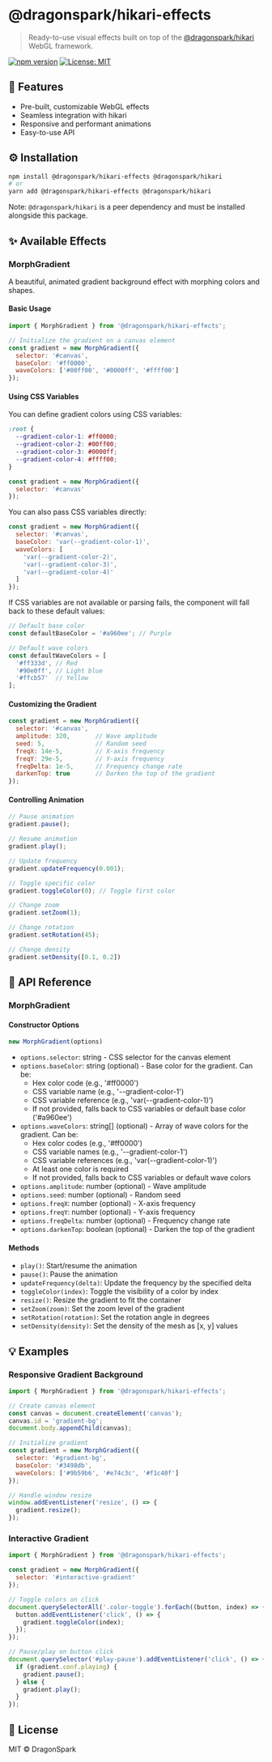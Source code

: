 # @dragonspark/hikari-effects

> Ready-to-use visual effects built on top of the [@dragonspark/hikari](https://www.npmjs.com/package/@dragonspark/hikari) WebGL framework.

[![npm version](https://img.shields.io/npm/v/@dragonspark/hikari-effects.svg?style=for-the-badge)](https://www.npmjs.com/package/@dragonspark/hikari-effects)
[![License: MIT](https://img.shields.io/badge/License-MIT-blue.svg?style=for-the-badge)](https://opensource.org/licenses/MIT)

## 🧩 Features

- Pre-built, customizable WebGL effects
- Seamless integration with hikari
- Responsive and performant animations
- Easy-to-use API

## ⚙️ Installation

```bash
npm install @dragonspark/hikari-effects @dragonspark/hikari
# or
yarn add @dragonspark/hikari-effects @dragonspark/hikari
```

Note: `@dragonspark/hikari` is a peer dependency and must be installed alongside this package.

## ✨ Available Effects

### MorphGradient

A beautiful, animated gradient background effect with morphing colors and shapes.

#### Basic Usage

```javascript
import { MorphGradient } from '@dragonspark/hikari-effects';

// Initialize the gradient on a canvas element
const gradient = new MorphGradient({
  selector: '#canvas',
  baseColor: '#ff0000',
  waveColors: ['#00ff00', '#0000ff', '#ffff00']
});
```

#### Using CSS Variables

You can define gradient colors using CSS variables:

```css
:root {
  --gradient-color-1: #ff0000;
  --gradient-color-2: #00ff00;
  --gradient-color-3: #0000ff;
  --gradient-color-4: #ffff00;
}
```

```javascript
const gradient = new MorphGradient({
  selector: '#canvas'
});
```

You can also pass CSS variables directly:

```javascript
const gradient = new MorphGradient({
  selector: '#canvas',
  baseColor: 'var(--gradient-color-1)',
  waveColors: [
    'var(--gradient-color-2)',
    'var(--gradient-color-3)',
    'var(--gradient-color-4)'
  ]
});
```

If CSS variables are not available or parsing fails, the component will fall back to these default values:

```javascript
// Default base color
const defaultBaseColor = '#a960ee'; // Purple

// Default wave colors
const defaultWaveColors = [
  '#ff333d', // Red
  '#90e0ff', // Light blue
  '#ffcb57'  // Yellow
];
```

#### Customizing the Gradient

```javascript
const gradient = new MorphGradient({
  selector: '#canvas',
  amplitude: 320,       // Wave amplitude
  seed: 5,              // Random seed
  freqX: 14e-5,         // X-axis frequency
  freqY: 29e-5,         // Y-axis frequency
  freqDelta: 1e-5,      // Frequency change rate
  darkenTop: true       // Darken the top of the gradient
});
```

#### Controlling Animation

```javascript
// Pause animation
gradient.pause();

// Resume animation
gradient.play();

// Update frequency
gradient.updateFrequency(0.001);

// Toggle specific color
gradient.toggleColor(0); // Toggle first color

// Change zoom
gradient.setZoom(1);

// Change rotation
gradient.setRotation(45);

// Change density
gradient.setDensity([0.1, 0.2])
```

## 📖 API Reference

### MorphGradient

#### Constructor Options

```javascript
new MorphGradient(options)
```

- `options.selector`: string - CSS selector for the canvas element
- `options.baseColor`: string (optional) - Base color for the gradient. Can be:
  - Hex color code (e.g., '#ff0000')
  - CSS variable name (e.g., '--gradient-color-1')
  - CSS variable reference (e.g., 'var(--gradient-color-1)')
  - If not provided, falls back to CSS variables or default base color ('#a960ee')
- `options.waveColors`: string[] (optional) - Array of wave colors for the gradient. Can be:
  - Hex color codes (e.g., '#ff0000')
  - CSS variable names (e.g., '--gradient-color-1')
  - CSS variable references (e.g., 'var(--gradient-color-1)')
  - At least one color is required
  - If not provided, falls back to CSS variables or default wave colors
- `options.amplitude`: number (optional) - Wave amplitude
- `options.seed`: number (optional) - Random seed
- `options.freqX`: number (optional) - X-axis frequency
- `options.freqY`: number (optional) - Y-axis frequency
- `options.freqDelta`: number (optional) - Frequency change rate
- `options.darkenTop`: boolean (optional) - Darken the top of the gradient

#### Methods

- `play()`: Start/resume the animation
- `pause()`: Pause the animation
- `updateFrequency(delta)`: Update the frequency by the specified delta
- `toggleColor(index)`: Toggle the visibility of a color by index
- `resize()`: Resize the gradient to fit the container
- `setZoom(zoom)`: Set the zoom level of the gradient
- `setRotation(rotation)`: Set the rotation angle in degrees
- `setDensity(density)`: Set the density of the mesh as [x, y] values

## 💡 Examples

### Responsive Gradient Background

```javascript
import { MorphGradient } from '@dragonspark/hikari-effects';

// Create canvas element
const canvas = document.createElement('canvas');
canvas.id = 'gradient-bg';
document.body.appendChild(canvas);

// Initialize gradient
const gradient = new MorphGradient({
  selector: '#gradient-bg',
  baseColor: '#3498db',
  waveColors: ['#9b59b6', '#e74c3c', '#f1c40f']
});

// Handle window resize
window.addEventListener('resize', () => {
  gradient.resize();
});
```

### Interactive Gradient

```javascript
import { MorphGradient } from '@dragonspark/hikari-effects';

const gradient = new MorphGradient({
  selector: '#interactive-gradient'
});

// Toggle colors on click
document.querySelectorAll('.color-toggle').forEach((button, index) => {
  button.addEventListener('click', () => {
    gradient.toggleColor(index);
  });
});

// Pause/play on button click
document.querySelector('#play-pause').addEventListener('click', () => {
  if (gradient.conf.playing) {
    gradient.pause();
  } else {
    gradient.play();
  }
});
```

## 📝 License

MIT © DragonSpark
